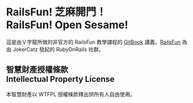 # RailsFun! 芝麻開門！<br />RailsFun! Open Sesame!
這是由Ｖ字龍所做的非官方的 RailsFun 教學課程的 [GitBook](https://www.gitbook.com) 講義，[RailsFun](http://railsfun.tw) 為由 JokerCatz 發起的 RubyOnRails 社群。

## 智慧財產授權條款<br />Intellectual Property License
本智慧財產以 WTFPL 授權條款釋出供所有人自由使用。